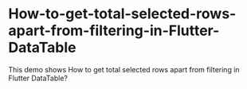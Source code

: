 # How-to-get-total-selected-rows-apart-from-filtering-in-Flutter-DataTable
This demo shows How to get total selected rows apart from filtering in Flutter DataTable?
